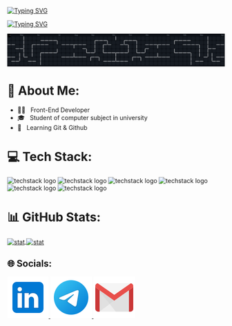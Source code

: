 
[![Typing SVG](https://readme-typing-svg.demolab.com?font=Audiowide&pause=1000&color=F7F7F7&center=true&multiline=true&width=435&lines=Hi%2C+I'm+Mahdi+Akbari+(TERAXLER))](https://git.io/typing-svg)

[![Typing SVG](https://readme-typing-svg.demolab.com?font=Audiowide&pause=1000&color=F7F7F7&center=true&multiline=true&width=435&lines=Front-End+Developer)](https://git.io/typing-svg)

<img align="center" src="./assets/pacman-contributions.svg">

###

# 💫 About Me:

- 👨‍💻 &nbsp; Front-End Developer
- 🎓 &nbsp; Student of computer subject in university
- 🎯 &nbsp; Learning Git & Github

###

# 💻 Tech Stack:

![techstack logo](https://readme-components.vercel.app/api?component=logo&logo=HTML5&fill=f06529) 
![techstack logo](https://readme-components.vercel.app/api?component=logo&logo=CSS3&fill=028dd1)
![techstack logo](https://readme-components.vercel.app/api?component=logo&logo=javascript&fill=f6df1c&textfill=323330)
![techstack logo](https://readme-components.vercel.app/api?component=logo&logo=tailwindcss&fill=00bcff)
![techstack logo](https://readme-components.vercel.app/api?component=logo&logo=git&fill=f34f29)
![techstack logo](https://readme-components.vercel.app/api?component=logo&logo=npm&fill=cb3837)

###

# 📊 GitHub Stats:

<a href="https://github.com/teraxler">
  <img align="center" src="https://github-readme-stats.vercel.app/api?username=teraxler&show_icons=true&theme=light" alt="stat">
  <img align="center" src="https://github-readme-stats.vercel.app/api/top-langs/?username=teraxler&theme=light" alt="stat">
</a>

###

## 🌐 Socials:

<a href="https://linkedin.com/in/Teraxler">
  <img src="./assets/linkedin-logo.svg">
</a>
<a href="https://t.me/Mahdi9_TR">
  <img src="./assets/telegram-logo.svg">
</a>
<a href="mailto:mahdiakbari.3233@gmail.com">
  <img src="./assets/gmail-logo.svg">
</a>

###
